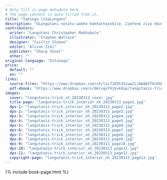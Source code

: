 ```yaml
---
# Only fill in page metadata here.
# The page content is auto-filled from it.
title: "Iqhinga likaLungani"
description: "ULangutani notata wakhe bakhathazekile. Iimfene ziza ebusuku zitye zitshabalalise izityalo zombona. Ingaba bakuze bakwazi ukwenza ziyiyeke le nto ezi mfene?"
contributors:
  writer: "Langutani Christopher Makhubele"
  illustrator: "Stephen Wallace"
  designer: "Caitlin Sloane"
  editor: "Alison Ziki"
  publisher: "Sharp Shoot"
  other: ""
original-language: "Xitsonga"
price:
  default: ""
  en: ""
links:
  source-files: "https://www.dropbox.com/sh/lzc7105h35iww2i/AAAAVTHcDGDCDb-2PQaixv-_a?dl=0"
  pdf-ebook: "https://www.dropbox.com/s/66cvgo74j6vk8vp/langutanis-trick_xh_20230313.pdf?dl=0"
images:
  cover: "langutanis-trick_xh_20230313_cover.jpg"
  title-page: "langutanis-trick_interior_xh_20230313_page1.jpg"
  dps-1: "langutanis-trick_interior_xh_20230313_page2.jpg"
  dps-2: "langutanis-trick_interior_xh_20230313_page3.jpg"
  dps-3: "langutanis-trick_interior_xh_20230313_page4.jpg"
  dps-4: "langutanis-trick_interior_xh_20230313_page5.jpg"
  dps-5: "langutanis-trick_interior_xh_20230313_page6.jpg"
  dps-6: "langutanis-trick_interior_xh_20230313_page7.jpg"
  dps-7: "langutanis-trick_interior_xh_20230313_page8.jpg"
  dps-8: "langutanis-trick_interior_xh_20230313_page9.jpg"
  dps-9: "langutanis-trick_interior_xh_20230313_page10.jpg"
  dps-10: "langutanis-trick_interior_xh_20230313_page11.jpg"
  dps-11: "langutanis-trick_interior_xh_20230313_page12.jpg"
  copyright-page: "langutanis-trick_interior_xh_20230313_page13.jpg"
---
```


{% include book-page.html %}

